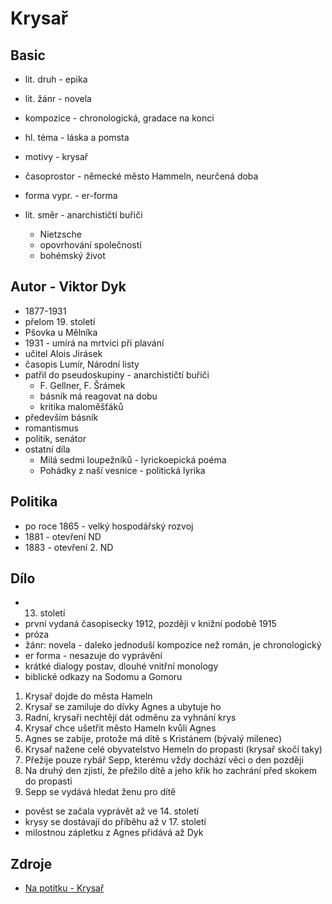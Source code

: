 # Krysař

## Basic

- lit. druh - epika
- lit. žánr - novela
- kompozice - chronologická, gradace na konci
- hl. téma - láska a pomsta
- motivy - krysař
- časoprostor - německé město Hammeln, neurčená doba
- forma vypr. - er-forma

- lit. směr - anarchističtí buřiči
    - Nietzsche
    - opovrhování společností
    - bohémský život

## Autor - Viktor Dyk

- 1877-1931
- přelom 19. století
- Pšovka u Mělníka
- 1931 - umírá na mrtvici při plavání
- učitel Alois Jirásek
- časopis Lumír, Národní listy
- patřil do pseudoskupiny - anarchističtí buřiči
    - F. Gellner, F. Šrámek
    - básník má reagovat na dobu
    - kritika maloměšťáků
- především básník
- romantismus
- politik, senátor
- ostatní díla
    - Milá sedmi loupežníků - lyrickoepická poéma
    - Pohádky z naší vesnice - politická lyrika

## Politika

- po roce 1865 - velký hospodářský rozvoj
- 1881 - otevření ND
- 1883 - otevření 2. ND

## Dílo

- 13. století
- první vydaná časopisecky 1912, později v knižní podobě 1915
- próza
- žánr: novela - daleko jednoduší kompozice než román, je chronologický
- er forma - nesazuje do vyprávění
- krátké dialogy postav, dlouhé vnitřní monology
- biblické odkazy na Sodomu a Gomoru

1. Krysař dojde do města Hameln
2. Krysař se zamiluje do dívky Agnes a ubytuje ho
3. Radní, krysaři nechtějí dát odměnu za vyhnání krys
4. Krysař chce ušetřit město Hameln kvůli Agnes
5. Agnes se zabije, protože má dítě s Kristánem (bývalý milenec)
6. Krysař nažene celé obyvatelstvo Hemeln do propasti (krysař skočí taky)
7. Přežije pouze rybář Sepp, kterému vždy dochází věci o den později
8. Na druhý den zjistí, že přežilo dítě a jeho křik ho zachrání před skokem do propasti
9. Sepp se vydává hledat ženu pro dítě

- pověst se začala vyprávět až ve 14. století
- krysy se dostávají do příběhu až v 17. století
- milostnou zápletku z Agnes přidává až Dyk

## Zdroje

- [Na potítku - Krysař](https://www.youtube.com/watch?v=BrYnLa6ZyEA)